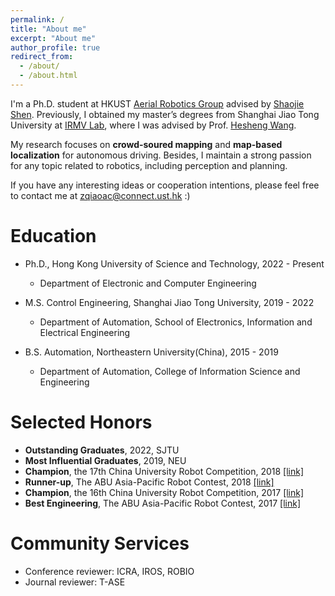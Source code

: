 ```yaml
---
permalink: /
title: "About me"
excerpt: "About me"
author_profile: true
redirect_from: 
  - /about/
  - /about.html
---
```


I'm a Ph.D. student at HKUST [Aerial Robotics Group](https://uav.hkust.edu.hk/) advised by [Shaojie Shen](https://scholar.google.com.hk/citations?user=u8Q0_xsAAAAJ&hl=zh-CN&oi=ao). Previously, I obtained my master’s degrees from Shanghai Jiao Tong University at [IRMV Lab](http://irmv.sjtu.edu.cn/), where I was advised by Prof. [Hesheng Wang](http://irmv.sjtu.edu.cn/wanghesheng).

My research focuses on **crowd-soured mapping** and **map-based localization** for autonomous driving. Besides, I maintain a strong passion for any topic related to robotics, including perception and planning.

If you have any interesting ideas or cooperation intentions, please feel free to contact me at zqiaoac@connect.ust.hk :)

Education
======
* Ph.D., Hong Kong University of Science and Technology, 2022 - Present
  * Department of Electronic and Computer Engineering
  
* M.S. Control Engineering, Shanghai Jiao Tong University, 2019 - 2022
  * Department of Automation, School of Electronics, Information and Electrical Engineering 

* B.S. Automation, Northeastern University(China), 2015 - 2019
  * Department of Automation, College of Information Science and Engineering
  
Selected Honors
======
* **Outstanding Graduates**, 2022, SJTU
* **Most Influential Graduates**, 2019, NEU
* **Champion**, the 17th China University Robot Competition, 2018 [[link]](http://www.cnrobocon.net/#/)
* **Runner-up**, The ABU Asia-Pacific Robot Contest, 2018 [[link]](https://en.wikipedia.org/wiki/ABU_Robocon)
* **Champion**, the 16th China University Robot Competition, 2017 [[link]](http://www.cnrobocon.net/#/)
* **Best Engineering**, The ABU Asia-Pacific Robot Contest, 2017 [[link]](http://www.aburobocon.net/)

Community Services
======
* Conference reviewer: ICRA, IROS, ROBIO
* Journal reviewer: T-ASE
